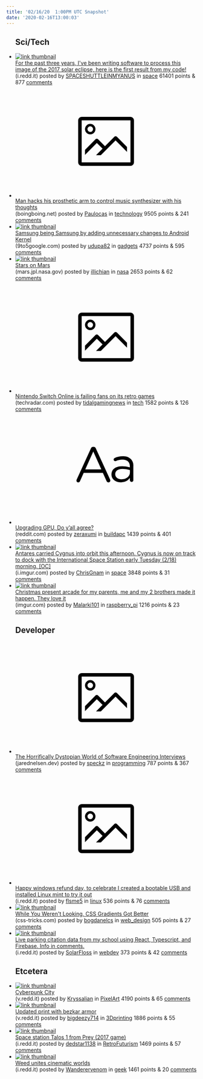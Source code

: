 ```yaml
---
title: '02/16/20  1:00PM UTC Snapshot'
date: '2020-02-16T13:00:03'
---
```

<ul>
<h2>Sci/Tech</h2>

<li><a href='https://i.redd.it/zl4y3zv0k7h41.jpg'><img src='https://b.thumbs.redditmedia.com/e6lTouDRjkL0CqQCK-Iafm0vi4OiZ8H3CG1zvprbqrc.jpg' alt='link thumbnail'></a><div><div class='linkTitle'><a href='https://i.redd.it/zl4y3zv0k7h41.jpg'>For the past three years, I've been writing software to process this image of the 2017 solar eclipse, here is the first result from my code!</a></div>(i.redd.it) posted by <a href='https://www.reddit.com/user/SPACESHUTTLEINMYANUS'>SPACESHUTTLEINMYANUS</a> in <a href='https://www.reddit.com/r/space'>space</a> 61401 points & 877 <a href='https://www.reddit.com/r/space/comments/f4l2jv/for_the_past_three_years_ive_been_writing/'>comments</a></div></li>

<li><a href='https://boingboing.net/2020/02/15/man-hacks-his-prosthetic-arm-t.html'><svg version='1.1' viewBox='-34 -14 104 64' preserveAspectRatio='xMidYMid meet' xmlns='http://www.w3.org/2000/svg' xmlns:xlink='http://www.w3.org/1999/xlink'>
    <title>link thumbnail</title>
    <path d='M32,4H4A2,2,0,0,0,2,6V30a2,2,0,0,0,2,2H32a2,2,0,0,0,2-2V6A2,2,0,0,0,32,4ZM4,30V6H32V30Z'></path>
    <path d='M8.92,14a3,3,0,1,0-3-3A3,3,0,0,0,8.92,14Zm0-4.6A1.6,1.6,0,1,1,7.33,11,1.6,1.6,0,0,1,8.92,9.41Z'></path>
    <path d='M22.78,15.37l-5.4,5.4-4-4a1,1,0,0,0-1.41,0L5.92,22.9v2.83l6.79-6.79L16,22.18l-3.75,3.75H15l8.45-8.45L30,24V21.18l-5.81-5.81A1,1,0,0,0,22.78,15.37Z'></path>
    </svg></a><div><div class='linkTitle'><a href='https://boingboing.net/2020/02/15/man-hacks-his-prosthetic-arm-t.html'>Man hacks his prosthetic arm to control music synthesizer with his thoughts</a></div>(boingboing.net) posted by <a href='https://www.reddit.com/user/Paulocas'>Paulocas</a> in <a href='https://www.reddit.com/r/technology'>technology</a> 9505 points & 241 <a href='https://www.reddit.com/r/technology/comments/f4djcm/man_hacks_his_prosthetic_arm_to_control_music/'>comments</a></div></li>

<li><a href='https://9to5google.com/2020/02/14/google-samsung-android-kernel-changes-security/'><img src='https://b.thumbs.redditmedia.com/RPSfTsHcuW2KASbZ3VGk2oNHx0U_GyysfYFezCyRHZs.jpg' alt='link thumbnail'></a><div><div class='linkTitle'><a href='https://9to5google.com/2020/02/14/google-samsung-android-kernel-changes-security/'>Samsung being Samsung by adding unnecessary changes to Android Kernel</a></div>(9to5google.com) posted by <a href='https://www.reddit.com/user/udupa82'>udupa82</a> in <a href='https://www.reddit.com/r/gadgets'>gadgets</a> 4737 points & 595 <a href='https://www.reddit.com/r/gadgets/comments/f4i3sd/samsung_being_samsung_by_adding_unnecessary/'>comments</a></div></li>

<li><a href='https://mars.jpl.nasa.gov/msl-raw-images/msss/02674/mcam/2674MR0140150170804492C00_DXXX.jpg'><img src='https://b.thumbs.redditmedia.com/GskRpCxIkTeGtVLmx6mnbrnDOE5Srb4lmN9_vPuyHUE.jpg' alt='link thumbnail'></a><div><div class='linkTitle'><a href='https://mars.jpl.nasa.gov/msl-raw-images/msss/02674/mcam/2674MR0140150170804492C00_DXXX.jpg'>Stars on Mars</a></div>(mars.jpl.nasa.gov) posted by <a href='https://www.reddit.com/user/illichian'>illichian</a> in <a href='https://www.reddit.com/r/nasa'>nasa</a> 2653 points & 62 <a href='https://www.reddit.com/r/nasa/comments/f4e8ny/stars_on_mars/'>comments</a></div></li>

<li><a href='https://www.techradar.com/news/nintendo-switch-online-is-failing-fans-on-its-retro-games'><svg version='1.1' viewBox='-34 -14 104 64' preserveAspectRatio='xMidYMid meet' xmlns='http://www.w3.org/2000/svg' xmlns:xlink='http://www.w3.org/1999/xlink'>
    <title>link thumbnail</title>
    <path d='M32,4H4A2,2,0,0,0,2,6V30a2,2,0,0,0,2,2H32a2,2,0,0,0,2-2V6A2,2,0,0,0,32,4ZM4,30V6H32V30Z'></path>
    <path d='M8.92,14a3,3,0,1,0-3-3A3,3,0,0,0,8.92,14Zm0-4.6A1.6,1.6,0,1,1,7.33,11,1.6,1.6,0,0,1,8.92,9.41Z'></path>
    <path d='M22.78,15.37l-5.4,5.4-4-4a1,1,0,0,0-1.41,0L5.92,22.9v2.83l6.79-6.79L16,22.18l-3.75,3.75H15l8.45-8.45L30,24V21.18l-5.81-5.81A1,1,0,0,0,22.78,15.37Z'></path>
    </svg></a><div><div class='linkTitle'><a href='https://www.techradar.com/news/nintendo-switch-online-is-failing-fans-on-its-retro-games'>Nintendo Switch Online is failing fans on its retro games</a></div>(techradar.com) posted by <a href='https://www.reddit.com/user/tidalgamingnews'>tidalgamingnews</a> in <a href='https://www.reddit.com/r/tech'>tech</a> 1582 points & 126 <a href='https://www.reddit.com/r/tech/comments/f4bk47/nintendo_switch_online_is_failing_fans_on_its/'>comments</a></div></li>

<li><a href='https://www.reddit.com/r/buildapc/comments/f49db5/upgrading_gpu_do_yall_agree/'><svg version='1.1' viewBox='-34 -12 104 64' preserveAspectRatio='xMidYMid slice' xmlns='http://www.w3.org/2000/svg' xmlns:xlink='http://www.w3.org/1999/xlink'>
    <title>text link thumbnail</title>
    <path d='M12.19,8.84a1.45,1.45,0,0,0-1.4-1h-.12a1.46,1.46,0,0,0-1.42,1L1.14,26.56a1.29,1.29,0,0,0-.14.59,1,1,0,0,0,1,1,1.12,1.12,0,0,0,1.08-.77l2.08-4.65h11l2.08,4.59a1.24,1.24,0,0,0,1.12.83,1.08,1.08,0,0,0,1.08-1.08,1.64,1.64,0,0,0-.14-.57ZM6.08,20.71l4.59-10.22,4.6,10.22Z'>
    </path>
    <path d='M32.24,14.78A6.35,6.35,0,0,0,27.6,13.2a11.36,11.36,0,0,0-4.7,1,1,1,0,0,0-.58.89,1,1,0,0,0,.94.92,1.23,1.23,0,0,0,.39-.08,8.87,8.87,0,0,1,3.72-.81c2.7,0,4.28,1.33,4.28,3.92v.5a15.29,15.29,0,0,0-4.42-.61c-3.64,0-6.14,1.61-6.14,4.64v.05c0,2.95,2.7,4.48,5.37,4.48a6.29,6.29,0,0,0,5.19-2.48V26.9a1,1,0,0,0,1,1,1,1,0,0,0,1-1.06V19A5.71,5.71,0,0,0,32.24,14.78Zm-.56,7.7c0,2.28-2.17,3.89-4.81,3.89-1.94,0-3.61-1.06-3.61-2.86v-.06c0-1.8,1.5-3,4.2-3a15.2,15.2,0,0,1,4.22.61Z'>
    </path>
    </svg></a><div><div class='linkTitle'><a href='https://www.reddit.com/r/buildapc/comments/f49db5/upgrading_gpu_do_yall_agree/'>Upgrading GPU, Do y’all agree?</a></div>(reddit.com) posted by <a href='https://www.reddit.com/user/zeraxumi'>zeraxumi</a> in <a href='https://www.reddit.com/r/buildapc'>buildapc</a> 1439 points & 401 <a href='https://www.reddit.com/r/buildapc/comments/f49db5/upgrading_gpu_do_yall_agree/'>comments</a></div></li>

<li><a href='https://i.imgur.com/Mop0sHU.jpg'><img src='https://b.thumbs.redditmedia.com/ss7owrEPB0wxOBUKoJoaLi5tri5XmGmY8ZP-nO-J-mQ.jpg' alt='link thumbnail'></a><div><div class='linkTitle'><a href='https://i.imgur.com/Mop0sHU.jpg'>Antares carried Cygnus into orbit this afternoon. Cygnus is now on track to dock with the International Space Station early Tuesday (2/18) morning. [OC]</a></div>(i.imgur.com) posted by <a href='https://www.reddit.com/user/ChrisGnam'>ChrisGnam</a> in <a href='https://www.reddit.com/r/space'>space</a> 3848 points & 31 <a href='https://www.reddit.com/r/space/comments/f4ib0h/antares_carried_cygnus_into_orbit_this_afternoon/'>comments</a></div></li>

<li><a href='https://imgur.com/EbRZ2Yk'><img src='https://b.thumbs.redditmedia.com/_heFf36aga2jZcByDDUHVQARUNe-5slnBQhcXUe-TOo.jpg' alt='link thumbnail'></a><div><div class='linkTitle'><a href='https://imgur.com/EbRZ2Yk'>Christmas present arcade for my parents, me and my 2 brothers made it happen. They love it</a></div>(imgur.com) posted by <a href='https://www.reddit.com/user/Malarki101'>Malarki101</a> in <a href='https://www.reddit.com/r/raspberry_pi'>raspberry_pi</a> 1216 points & 23 <a href='https://www.reddit.com/r/raspberry_pi/comments/f49d8m/christmas_present_arcade_for_my_parents_me_and_my/'>comments</a></div></li>

<h2>Developer</h2>

<li><a href='https://www.jarednelsen.dev/posts/The-horrifically-dystopian-world-of-software-engineering-interviews'><svg version='1.1' viewBox='-34 -14 104 64' preserveAspectRatio='xMidYMid meet' xmlns='http://www.w3.org/2000/svg' xmlns:xlink='http://www.w3.org/1999/xlink'>
    <title>link thumbnail</title>
    <path d='M32,4H4A2,2,0,0,0,2,6V30a2,2,0,0,0,2,2H32a2,2,0,0,0,2-2V6A2,2,0,0,0,32,4ZM4,30V6H32V30Z'></path>
    <path d='M8.92,14a3,3,0,1,0-3-3A3,3,0,0,0,8.92,14Zm0-4.6A1.6,1.6,0,1,1,7.33,11,1.6,1.6,0,0,1,8.92,9.41Z'></path>
    <path d='M22.78,15.37l-5.4,5.4-4-4a1,1,0,0,0-1.41,0L5.92,22.9v2.83l6.79-6.79L16,22.18l-3.75,3.75H15l8.45-8.45L30,24V21.18l-5.81-5.81A1,1,0,0,0,22.78,15.37Z'></path>
    </svg></a><div><div class='linkTitle'><a href='https://www.jarednelsen.dev/posts/The-horrifically-dystopian-world-of-software-engineering-interviews'>The Horrifically Dystopian World of Software Engineering Interviews</a></div>(jarednelsen.dev) posted by <a href='https://www.reddit.com/user/speckz'>speckz</a> in <a href='https://www.reddit.com/r/programming'>programming</a> 787 points & 367 <a href='https://www.reddit.com/r/programming/comments/f4cwyp/the_horrifically_dystopian_world_of_software/'>comments</a></div></li>

<li><a href='https://i.redd.it/ebgroqf547h41.jpg'><svg version='1.1' viewBox='-34 -14 104 64' preserveAspectRatio='xMidYMid meet' xmlns='http://www.w3.org/2000/svg' xmlns:xlink='http://www.w3.org/1999/xlink'>
    <title>link thumbnail</title>
    <path d='M32,4H4A2,2,0,0,0,2,6V30a2,2,0,0,0,2,2H32a2,2,0,0,0,2-2V6A2,2,0,0,0,32,4ZM4,30V6H32V30Z'></path>
    <path d='M8.92,14a3,3,0,1,0-3-3A3,3,0,0,0,8.92,14Zm0-4.6A1.6,1.6,0,1,1,7.33,11,1.6,1.6,0,0,1,8.92,9.41Z'></path>
    <path d='M22.78,15.37l-5.4,5.4-4-4a1,1,0,0,0-1.41,0L5.92,22.9v2.83l6.79-6.79L16,22.18l-3.75,3.75H15l8.45-8.45L30,24V21.18l-5.81-5.81A1,1,0,0,0,22.78,15.37Z'></path>
    </svg></a><div><div class='linkTitle'><a href='https://i.redd.it/ebgroqf547h41.jpg'>Happy windows refund day, to celebrate I created a bootable USB and installed Linux mint to try it out</a></div>(i.redd.it) posted by <a href='https://www.reddit.com/user/flsme5'>flsme5</a> in <a href='https://www.reddit.com/r/linux'>linux</a> 536 points & 76 <a href='https://www.reddit.com/r/linux/comments/f4jycv/happy_windows_refund_day_to_celebrate_i_created_a/'>comments</a></div></li>

<li><a href='https://css-tricks.com/while-you-werent-looking-css-gradients-got-better/'><img src='https://b.thumbs.redditmedia.com/OHwkWD64IVs1NUyc3rdUP8MOT_lFjdGSVnmvoPqettg.jpg' alt='link thumbnail'></a><div><div class='linkTitle'><a href='https://css-tricks.com/while-you-werent-looking-css-gradients-got-better/'>While You Weren't Looking, CSS Gradients Got Better</a></div>(css-tricks.com) posted by <a href='https://www.reddit.com/user/bogdanelcs'>bogdanelcs</a> in <a href='https://www.reddit.com/r/web_design'>web_design</a> 505 points & 27 <a href='https://www.reddit.com/r/web_design/comments/f4a88z/while_you_werent_looking_css_gradients_got_better/'>comments</a></div></li>

<li><a href='https://i.redd.it/qanuo9aha6h41.png'><img src='https://b.thumbs.redditmedia.com/xOy1HG2T7JjVQfdZmZp2QniynnI2BmiUGCaU8lBSpgI.jpg' alt='link thumbnail'></a><div><div class='linkTitle'><a href='https://i.redd.it/qanuo9aha6h41.png'>Live parking citation data from my school using React, Typescript, and Firebase. Info in comments.</a></div>(i.redd.it) posted by <a href='https://www.reddit.com/user/SolarFloss'>SolarFloss</a> in <a href='https://www.reddit.com/r/webdev'>webdev</a> 373 points & 42 <a href='https://www.reddit.com/r/webdev/comments/f4hseo/live_parking_citation_data_from_my_school_using/'>comments</a></div></li>

<h2>Etcetera</h2>

<li><a href='https://v.redd.it/51sk0ezy55h41'><img src='https://b.thumbs.redditmedia.com/8y3dXj-UMxn2OxzcOuTjPplReXyUYEmdLE8S_j_ncLA.jpg' alt='link thumbnail'></a><div><div class='linkTitle'><a href='https://v.redd.it/51sk0ezy55h41'>Cyberpunk City</a></div>(v.redd.it) posted by <a href='https://www.reddit.com/user/Kryssalian'>Kryssalian</a> in <a href='https://www.reddit.com/r/PixelArt'>PixelArt</a> 4190 points & 65 <a href='https://www.reddit.com/r/PixelArt/comments/f4ekza/cyberpunk_city/'>comments</a></div></li>

<li><a href='https://v.redd.it/1lfcd7trp6h41'><img src='https://b.thumbs.redditmedia.com/rLwS1tFqMi0pVKHZ0gSPpIdAzhgZ69wvShIeBaislwQ.jpg' alt='link thumbnail'></a><div><div class='linkTitle'><a href='https://v.redd.it/1lfcd7trp6h41'>Updated print with bezkar armor</a></div>(v.redd.it) posted by <a href='https://www.reddit.com/user/bigdeezy714'>bigdeezy714</a> in <a href='https://www.reddit.com/r/3Dprinting'>3Dprinting</a> 1886 points & 55 <a href='https://www.reddit.com/r/3Dprinting/comments/f4iy4p/updated_print_with_bezkar_armor/'>comments</a></div></li>

<li><a href='https://i.redd.it/b3tyzkdgh5h41.jpg'><img src='https://b.thumbs.redditmedia.com/zWi4l-Tlc39nvP64sI5r8K76OWO-Oep53wtNXdMOIYM.jpg' alt='link thumbnail'></a><div><div class='linkTitle'><a href='https://i.redd.it/b3tyzkdgh5h41.jpg'>Space station Talos 1 from Prey (2017 game)</a></div>(i.redd.it) posted by <a href='https://www.reddit.com/user/dedstar1138'>dedstar1138</a> in <a href='https://www.reddit.com/r/RetroFuturism'>RetroFuturism</a> 1469 points & 57 <a href='https://www.reddit.com/r/RetroFuturism/comments/f4fhpc/space_station_talos_1_from_prey_2017_game/'>comments</a></div></li>

<li><a href='https://i.redd.it/k1jhsdm0b5h41.png'><img src='https://b.thumbs.redditmedia.com/sCDlje0Jky0PjbJHtFoKj3PyD56wrdDkhoZ2hSscngY.jpg' alt='link thumbnail'></a><div><div class='linkTitle'><a href='https://i.redd.it/k1jhsdm0b5h41.png'>Weed unites cinematic worlds</a></div>(i.redd.it) posted by <a href='https://www.reddit.com/user/Wanderervenom'>Wanderervenom</a> in <a href='https://www.reddit.com/r/geek'>geek</a> 1461 points & 20 <a href='https://www.reddit.com/r/geek/comments/f4eyty/weed_unites_cinematic_worlds/'>comments</a></div></li>

</ul>
